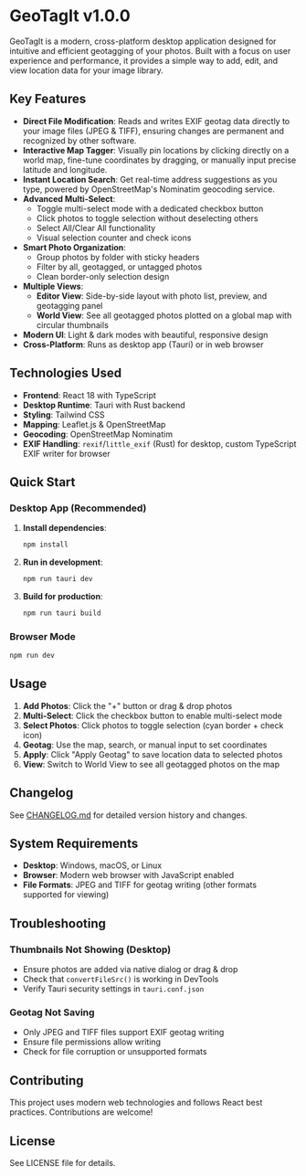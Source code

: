 # GeoTagIt v1.0.0

GeoTagIt is a modern, cross-platform desktop application designed for intuitive and efficient geotagging of your photos. Built with a focus on user experience and performance, it provides a simple way to add, edit, and view location data for your image library.

## Key Features

*   **Direct File Modification**: Reads and writes EXIF geotag data directly to your image files (JPEG & TIFF), ensuring changes are permanent and recognized by other software.
*   **Interactive Map Tagger**: Visually pin locations by clicking directly on a world map, fine-tune coordinates by dragging, or manually input precise latitude and longitude.
*   **Instant Location Search**: Get real-time address suggestions as you type, powered by OpenStreetMap's Nominatim geocoding service.
*   **Advanced Multi-Select**: 
    *   Toggle multi-select mode with a dedicated checkbox button
    *   Click photos to toggle selection without deselecting others
    *   Select All/Clear All functionality
    *   Visual selection counter and check icons
*   **Smart Photo Organization**:
    *   Group photos by folder with sticky headers
    *   Filter by all, geotagged, or untagged photos
    *   Clean border-only selection design
*   **Multiple Views**:
    *   **Editor View**: Side-by-side layout with photo list, preview, and geotagging panel
    *   **World View**: See all geotagged photos plotted on a global map with circular thumbnails
*   **Modern UI**: Light & dark modes with beautiful, responsive design
*   **Cross-Platform**: Runs as desktop app (Tauri) or in web browser

## Technologies Used

*   **Frontend**: React 18 with TypeScript
*   **Desktop Runtime**: Tauri with Rust backend
*   **Styling**: Tailwind CSS
*   **Mapping**: Leaflet.js & OpenStreetMap
*   **Geocoding**: OpenStreetMap Nominatim
*   **EXIF Handling**: `rexif`/`little_exif` (Rust) for desktop, custom TypeScript EXIF writer for browser

## Quick Start

### Desktop App (Recommended)

1. **Install dependencies**:
   ```bash
   npm install
   ```

2. **Run in development**:
   ```bash
   npm run tauri dev
   ```

3. **Build for production**:
   ```bash
   npm run tauri build
   ```

### Browser Mode

```bash
npm run dev
```

## Usage

1. **Add Photos**: Click the "+" button or drag & drop photos
2. **Multi-Select**: Click the checkbox button to enable multi-select mode
3. **Select Photos**: Click photos to toggle selection (cyan border + check icon)
4. **Geotag**: Use the map, search, or manual input to set coordinates
5. **Apply**: Click "Apply Geotag" to save location data to selected photos
6. **View**: Switch to World View to see all geotagged photos on the map

## Changelog

See [CHANGELOG.md](CHANGELOG.md) for detailed version history and changes.

## System Requirements

- **Desktop**: Windows, macOS, or Linux
- **Browser**: Modern web browser with JavaScript enabled
- **File Formats**: JPEG and TIFF for geotag writing (other formats supported for viewing)

## Troubleshooting

### Thumbnails Not Showing (Desktop)
- Ensure photos are added via native dialog or drag & drop
- Check that `convertFileSrc()` is working in DevTools
- Verify Tauri security settings in `tauri.conf.json`

### Geotag Not Saving
- Only JPEG and TIFF files support EXIF geotag writing
- Ensure file permissions allow writing
- Check for file corruption or unsupported formats

## Contributing

This project uses modern web technologies and follows React best practices. Contributions are welcome!

## License

See LICENSE file for details.